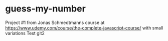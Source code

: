 # guess-my-number

Project #1 from Jonas Schmedtmanns course at https://www.udemy.com/course/the-complete-javascript-course/ with small variations
Test git2
